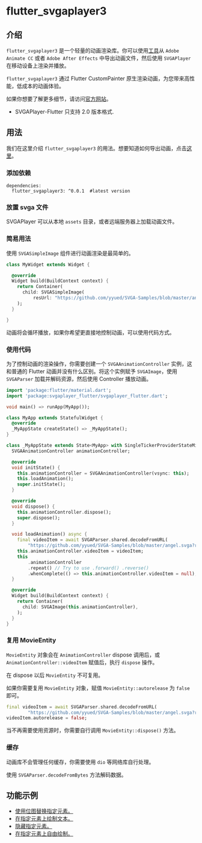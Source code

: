 # flutter_svgaplayer3

## 介绍

`flutter_svgaplayer3` 是一个轻量的动画渲染库。你可以使用[工具](https://svga.io/designer.html)从 `Adobe Animate CC` 或者 `Adobe After Effects` 中导出动画文件，然后使用 `SVGAPlayer` 在移动设备上渲染并播放。

`flutter_svgaplayer3` 通过 Flutter CustomPainter 原生渲染动画，为您带来高性能，低成本的动画体验。

如果你想要了解更多细节，请访问[官方网站](https://svga.io/)。

* SVGAPlayer-Flutter 只支持 2.0 版本格式.

## 用法

我们在这里介绍 `flutter_svgaplayer3` 的用法。想要知道如何导出动画，点击[这里](https://svga.io/designer.html)。

### 添加依赖

```
dependencies:
  flutter_svgaplayer3: ^0.0.1  #latest version
```

### 放置 svga 文件

SVGAPlayer 可以从本地 `assets` 目录，或者远端服务器上加载动画文件。

### 简易用法

使用 `SVGASimpleImage` 组件进行动画渲染是最简单的。

```dart
class MyWidget extends Widget {

  @override
  Widget build(BuildContext context) {
    return Container(
      child: SVGASimpleImage(
          resUrl: "https://github.com/yyued/SVGA-Samples/blob/master/angel.svga?raw=true"),
    );
  }

}
```

动画将会循环播放，如果你希望更直接地控制动画，可以使用代码方式。

### 使用代码

为了控制动画的渲染操作，你需要创建一个 `SVGAAnimationController` 实例，这和普通的 Flutter 动画并没有什么区别。将这个实例赋予 `SVGAImage`，使用 `SVGAParser` 加载并解码资源，然后使用 Controller 播放动画。

```dart
import 'package:flutter/material.dart';
import 'package:svgaplayer_flutter/svgaplayer_flutter.dart';

void main() => runApp(MyApp());

class MyApp extends StatefulWidget {
  @override
  _MyAppState createState() => _MyAppState();
}

class _MyAppState extends State<MyApp> with SingleTickerProviderStateMixin {
  SVGAAnimationController animationController;

  @override
  void initState() {
    this.animationController = SVGAAnimationController(vsync: this);
    this.loadAnimation();
    super.initState();
  }

  @override
  void dispose() {
    this.animationController.dispose();
    super.dispose();
  }

  void loadAnimation() async {
    final videoItem = await SVGAParser.shared.decodeFromURL(
        "https://github.com/yyued/SVGA-Samples/blob/master/angel.svga?raw=true");
    this.animationController.videoItem = videoItem;
    this
        .animationController
        .repeat() // Try to use .forward() .reverse()
        .whenComplete(() => this.animationController.videoItem = null);
  }

  @override
  Widget build(BuildContext context) {
    return Container(
      child: SVGAImage(this.animationController),
    );
  }
}
```

### 复用 MovieEntity

`MovieEntity` 对象会在 `AnimationController` dispose 调用后，或 `AnimationController::videoItem` 赋值后，执行 `dispose` 操作。

在 dispose 以后 `MovieEntity` 不可复用。

如果你需要复用 `MovieEntity` 对象，赋值 `MovieEntity::autorelease` 为 `false` 即可。

```dart
final videoItem = await SVGAParser.shared.decodeFromURL(
        "https://github.com/yyued/SVGA-Samples/blob/master/angel.svga?raw=true");
videoItem.autorelease = false;
```

当不再需要使用资源时，你需要自行调用 `MovieEntity::dispose()` 方法。

### 缓存

动画库不会管理任何缓存，你需要使用 `dio` 等网络库自行处理。

使用 `SVGAParser.decodeFromBytes` 方法解码数据。

## 功能示例

* [使用位图替换指定元素。](https://github.com/yyued/SVGAPlayer-Flutter/wiki/Dynamic-Image)
* [在指定元素上绘制文本。](https://github.com/yyued/SVGAPlayer-Flutter/wiki/Dynamic-Text)
* [隐藏指定元素。](https://github.com/yyued/SVGAPlayer-Flutter/wiki/Dynamic-Hidden)
* [在指定元素上自由绘制。](https://github.com/yyued/SVGAPlayer-Flutter/wiki/Dynamic-Drawer)
